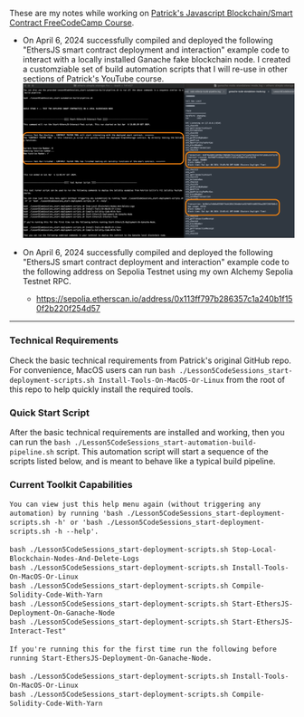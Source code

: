 These are my notes while working on [Patrick's Javascript Blockchain/Smart Contract FreeCodeCamp Course](https://www.youtube.com/watch?v=gyMwXuJrbJQ).

- On April 6, 2024 successfully compiled and deployed the following "EthersJS smart contract deployment and interaction" example code to interact with a locally installed Ganache fake blockchain node. I created a customziable set of build automation scripts that I will re-use in other sections of Patrick's YouTube course.
![alt text](./notes/image1.png)

- On April 6, 2024 successfully compiled and deployed the following "EthersJS smart contract deployment and interaction" example code to the following address on Sepolia Testnet using my own Alchemy Sepolia Testnet RPC.
  - https://sepolia.etherscan.io/address/0x113ff797b286357c1a240b1f150f2b220f254d57
---
### Technical Requirements

Check the basic technical requirements from Patrick's original GitHub repo. For convenience, MacOS users can run `bash ./Lesson5CodeSessions_start-deployment-scripts.sh Install-Tools-On-MacOS-Or-Linux` from the root of this repo to help quickly install the required tools.

### Quick Start Script

After the basic technical requirements are installed and working, then you can run the `bash ./Lesson5CodeSessions_start-automation-build-pipeline.sh` script. This automation script will start a sequence of the scripts listed below, and is meant to behave like a typical build pipeline.

### Current Toolkit Capabilities
```
You can view just this help menu again (without triggering any automation) by running 'bash ./Lesson5CodeSessions_start-deployment-scripts.sh -h' or 'bash ./Lesson5CodeSessions_start-deployment-scripts.sh -h --help'.

bash ./Lesson5CodeSessions_start-deployment-scripts.sh Stop-Local-Blockchain-Nodes-And-Delete-Logs
bash ./Lesson5CodeSessions_start-deployment-scripts.sh Install-Tools-On-MacOS-Or-Linux
bash ./Lesson5CodeSessions_start-deployment-scripts.sh Compile-Solidity-Code-With-Yarn
bash ./Lesson5CodeSessions_start-deployment-scripts.sh Start-EthersJS-Deployment-On-Ganache-Node
bash ./Lesson5CodeSessions_start-deployment-scripts.sh Start-EthersJS-Interact-Test"

If you're running this for the first time run the following before running Start-EthersJS-Deployment-On-Ganache-Node.

bash ./Lesson5CodeSessions_start-deployment-scripts.sh Install-Tools-On-MacOS-Or-Linux
bash ./Lesson5CodeSessions_start-deployment-scripts.sh Compile-Solidity-Code-With-Yarn
```
